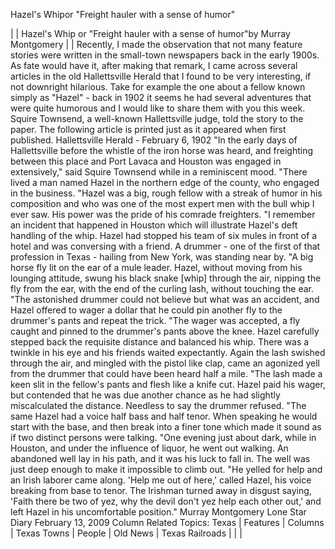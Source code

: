 Hazel's Whipor "Freight hauler with a sense of humor"

| |
Hazel's Whip or "Freight hauler with a sense of humor"by
Murray Montgomery | |
Recently,
I made the observation that not many feature stories were written in the small-town
newspapers back in the early 1900s. As fate would have it, after making that remark,
I came across several articles in the old Hallettsville Herald that I found
to be very interesting, if not downright hilarious.
Take for example the
one about a fellow known simply as "Hazel" - back in 1902 it seems he had several
adventures that were quite humorous and I would like to share them with you this
week. Squire Townsend, a well-known Hallettsville judge, told the story to the
paper.
The following article is printed just as it appeared when first
published.
Hallettsville Herald - February 6, 1902
"In
the early days of Hallettsville
before the whistle of the iron horse was heard, and freighting between this place
and Port Lavaca and
Houston was engaged in extensively,"
said Squire Townsend while in a reminiscent mood. "There lived a man named Hazel
in the northern edge of the county, who engaged in the business.
"Hazel
was a big, rough fellow with a streak of humor in his composition and who was
one of the most expert men with the bull whip I ever saw. His power was the pride
of his comrade freighters.
"I remember an incident that happened in Houston
which will illustrate Hazel's deft handling of the whip. Hazel had stopped his
team of six mules in front of a hotel and
was conversing with a friend. A drummer - one of the first of that profession
in Texas - hailing from New York, was standing near
by.
"A big horse fly lit on the ear of a mule leader. Hazel, without moving
from his lounging attitude, swung his black snake [whip] through the air, nipping
the fly from the ear, with the end of the curling lash, without touching the ear.
"The astonished drummer could not believe but what was an accident, and Hazel
offered to wager a dollar that he could pin another fly to the drummer's pants
and repeat the trick.
"The wager was accepted, a fly caught and pinned
to the drummer's pants above the knee. Hazel carefully stepped back the requisite
distance and balanced his whip. There was a twinkle in his eye and his friends
waited expectantly. Again the lash swished through the air, and mingled with the
pistol like clap, came an agonized yell from the drummer that could have been
heard half a mile.
"The lash made a keen slit in the fellow's pants and
flesh like a knife cut. Hazel paid his wager, but contended that he was due another
chance as he had slightly miscalculated the distance. Needless to say the drummer
refused.
"The same Hazel had a voice half bass and half tenor. When speaking
he would start with the base, and then break into a finer tone which made it sound
as if two distinct persons were talking.
"One evening just about dark,
while in Houston, and under the influence
of liquor, he went out walking. An abandoned well lay in his path, and it was
his luck to fall in. The well was just deep enough to make it impossible to climb
out.
"He yelled for help and an Irish laborer came along. 'Help me out
of here,' called Hazel, his voice breaking from base to tenor. The Irishman turned
away in disgust saying, 'Faith there be two of yez, why the devil don't yez help
each other out,' and left Hazel in his uncomfortable position."
Murray
Montgomery Lone
Star Diary February
13, 2009 Column Related
Topics: Texas
| Features | Columns
| Texas Towns | People
| Old News | Texas
Railroads | |
|
